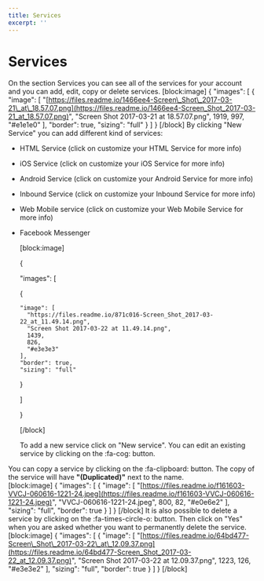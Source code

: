 ```yaml
---
title: Services
excerpt: ''
---
```


# Services

On the section Services you can see all of the services for your account and you can add, edit, copy or delete services. \[block:image\] { "images": \[ { "image": \[ "[https://files.readme.io/1466ee4-Screen\_Shot\_2017-03-21\_at\_18.57.07.png](https://files.readme.io/1466ee4-Screen_Shot_2017-03-21_at_18.57.07.png)", "Screen Shot 2017-03-21 at 18.57.07.png", 1919, 997, "\#e1e1e0" \], "border": true, "sizing": "full" } \] } \[/block\] By clicking "New Service" you can add different kind of services:

* HTML Service \(click on customize your HTML Service for more info\)
* iOS Service \(click on customize your iOS Service for more info\)
* Android Service \(click on customize your Android Service for more info\)
* Inbound Service \(click on customize your Inbound Service for more info\)
* Web Mobile service \(click on customize your Web Mobile Service for more info\)
* Facebook Messenger 

  \[block:image\]

  {

  "images": \[

    {

  ```text
  "image": [
    "https://files.readme.io/871c016-Screen_Shot_2017-03-22_at_11.49.14.png",
    "Screen Shot 2017-03-22 at 11.49.14.png",
    1439,
    826,
    "#e3e3e3"
  ],
  "border": true,
  "sizing": "full"
  ```

    }

  \]

  }

  \[/block\]

  To add a new service click on "New service".  You can edit an existing service by clicking on the :fa-cog: button. 

You can copy a service by clicking on the :fa-clipboard: button. The copy of the service will have **"\(Duplicated\)"** next to the name.  
\[block:image\] { "images": \[ { "image": \[ "[https://files.readme.io/f161603-VVCJ-060616-1221-24.jpeg](https://files.readme.io/f161603-VVCJ-060616-1221-24.jpeg)", "VVCJ-060616-1221-24.jpeg", 800, 82, "\#e0e6e2" \], "sizing": "full", "border": true } \] } \[/block\] It is also possible to delete a service by clicking on the :fa-times-circle-o: button. Then click on "Yes" when you are asked whether you want to permanently delete the service. \[block:image\] { "images": \[ { "image": \[ "[https://files.readme.io/64bd477-Screen\_Shot\_2017-03-22\_at\_12.09.37.png](https://files.readme.io/64bd477-Screen_Shot_2017-03-22_at_12.09.37.png)", "Screen Shot 2017-03-22 at 12.09.37.png", 1223, 126, "\#e3e3e2" \], "sizing": "full", "border": true } \] } \[/block\]

